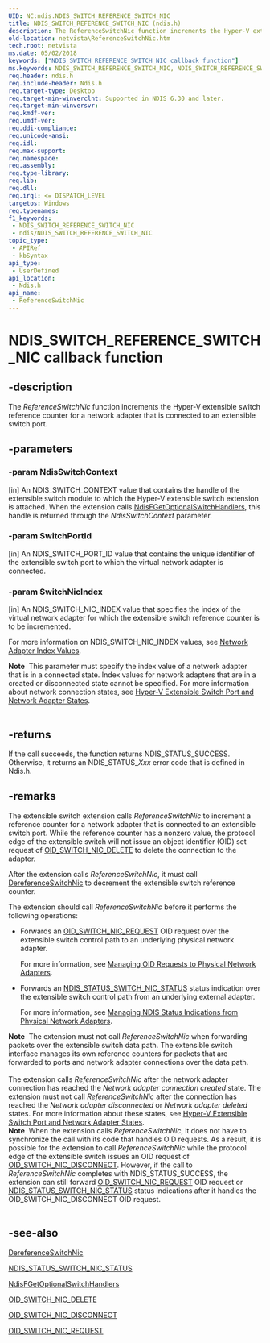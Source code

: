 ```yaml
---
UID: NC:ndis.NDIS_SWITCH_REFERENCE_SWITCH_NIC
title: NDIS_SWITCH_REFERENCE_SWITCH_NIC (ndis.h)
description: The ReferenceSwitchNic function increments the Hyper-V extensible switch reference counter for a network adapter that is connected to an extensible switch port.
old-location: netvista\ReferenceSwitchNic.htm
tech.root: netvista
ms.date: 05/02/2018
keywords: ["NDIS_SWITCH_REFERENCE_SWITCH_NIC callback function"]
ms.keywords: NDIS_SWITCH_REFERENCE_SWITCH_NIC, NDIS_SWITCH_REFERENCE_SWITCH_NIC callback, ReferenceSwitchNic, ReferenceSwitchNic callback function [Network Drivers Starting with Windows Vista], ndis/ReferenceSwitchNic, netvista.ReferenceSwitchNic
req.header: ndis.h
req.include-header: Ndis.h
req.target-type: Desktop
req.target-min-winverclnt: Supported in NDIS 6.30 and later.
req.target-min-winversvr: 
req.kmdf-ver: 
req.umdf-ver: 
req.ddi-compliance: 
req.unicode-ansi: 
req.idl: 
req.max-support: 
req.namespace: 
req.assembly: 
req.type-library: 
req.lib: 
req.dll: 
req.irql: <= DISPATCH_LEVEL
targetos: Windows
req.typenames: 
f1_keywords:
 - NDIS_SWITCH_REFERENCE_SWITCH_NIC
 - ndis/NDIS_SWITCH_REFERENCE_SWITCH_NIC
topic_type:
 - APIRef
 - kbSyntax
api_type:
 - UserDefined
api_location:
 - Ndis.h
api_name:
 - ReferenceSwitchNic
---
```


# NDIS_SWITCH_REFERENCE_SWITCH_NIC callback function


## -description

The <i>ReferenceSwitchNic</i> function increments the Hyper-V extensible switch reference counter for a network adapter that is connected to an extensible switch port.

## -parameters

### -param NdisSwitchContext 

[in]
An NDIS_SWITCH_CONTEXT value that contains the handle of the extensible switch module to which the Hyper-V extensible switch extension is attached. When the  extension calls <a href="/windows-hardware/drivers/ddi/ndis/nf-ndis-ndisfgetoptionalswitchhandlers">NdisFGetOptionalSwitchHandlers</a>,  this handle is returned through the <i>NdisSwitchContext</i> parameter.

### -param SwitchPortId 

[in]
An NDIS_SWITCH_PORT_ID value that contains the unique identifier of the extensible switch port  to which the virtual network adapter is connected.

### -param SwitchNicIndex 

[in]
An NDIS_SWITCH_NIC_INDEX value that specifies the index of the virtual network adapter for which the extensible switch reference counter is to be incremented.

For more information on NDIS_SWITCH_NIC_INDEX values, see <a href="/windows-hardware/drivers/network/network-adapter-index-values">Network Adapter Index Values</a>.

<div class="alert"><b>Note</b>  This parameter must specify the index value of a network adapter that is in a connected state. Index values for network adapters that are in a created or disconnected state cannot be specified. For more information about network connection states, see <a href="/windows-hardware/drivers/network/hyper-v-extensible-switch-port-and-network-adapter-states">Hyper-V Extensible Switch Port and Network Adapter States</a>.</div>
<div> </div>

## -returns

If the call succeeds, the function returns NDIS_STATUS_SUCCESS. Otherwise, it returns an NDIS_STATUS_<i>Xxx</i> error code that is defined in Ndis.h.

## -remarks

The extensible switch extension calls <i>ReferenceSwitchNic</i> to increment a reference counter for a network adapter that is connected to an extensible switch port. While the reference counter has a nonzero value, the protocol edge of the extensible switch will not issue an object identifier (OID) set request of <a href="/windows-hardware/drivers/network/oid-switch-nic-delete">OID_SWITCH_NIC_DELETE</a> to delete the connection to the adapter. 

After the extension calls <i>ReferenceSwitchNic</i>, it must call <a href="/windows-hardware/drivers/ddi/ndis/nc-ndis-ndis_switch_dereference_switch_nic">DereferenceSwitchNic</a> to decrement the extensible switch reference counter. 

The extension  should call <i>ReferenceSwitchNic</i> before it performs the following operations:

<ul>
<li>
Forwards an <a href="/windows-hardware/drivers/network/oid-switch-nic-request">OID_SWITCH_NIC_REQUEST</a> OID request over the extensible switch control path to an underlying physical network adapter. 


For more information, see <a href="/windows-hardware/drivers/network/managing-oid-requests-to-physical-network-adapters">Managing OID Requests to Physical Network Adapters</a>.

</li>
<li>
Forwards an <a href="/windows-hardware/drivers/network/ndis-status-switch-nic-status">NDIS_STATUS_SWITCH_NIC_STATUS</a> status indication over the extensible switch control path from an underlying external adapter.

For more information, see <a href="/windows-hardware/drivers/network/managing-ndis-status-indications-from-physical-network-adapters">Managing NDIS Status Indications from Physical Network Adapters</a>.

</li>
</ul>
<div class="alert"><b>Note</b>  The extension must not call <i>ReferenceSwitchNic</i> when forwarding packets over the extensible switch data path. The extensible switch interface manages its own reference counters for packets that are forwarded to ports and network adapter connections over the data path.</div>
<div> </div>
The extension calls <i>ReferenceSwitchNic</i> after the network adapter connection has reached the <i>Network adapter connection created</i> state. The extension must not call <i>ReferenceSwitchNic</i> after the connection has reached the <i>Network adapter disconnected</i> or <i>Network adapter deleted</i> states. For more information about these states, see <a href="/windows-hardware/drivers/network/hyper-v-extensible-switch-port-and-network-adapter-states">Hyper-V Extensible Switch Port and Network Adapter States</a>.

<div class="alert"><b>Note</b>  When the extension calls <i>ReferenceSwitchNic</i>, it does not have to synchronize the call with its code that handles OID requests. As a result, it is possible for the extension to call <i>ReferenceSwitchNic</i> while the protocol edge of the extensible switch issues an OID request of <a href="/windows-hardware/drivers/network/oid-switch-nic-disconnect">OID_SWITCH_NIC_DISCONNECT</a>. However, if the call to <i>ReferenceSwitchNic</i> completes with NDIS_STATUS_SUCCESS, the extension can still forward <a href="/windows-hardware/drivers/network/oid-switch-nic-request">OID_SWITCH_NIC_REQUEST</a> OID request or <a href="/windows-hardware/drivers/network/ndis-status-switch-nic-status">NDIS_STATUS_SWITCH_NIC_STATUS</a> status indications after it handles the OID_SWITCH_NIC_DISCONNECT OID request.</div>
<div> </div>

## -see-also

<b></b>



<a href="/windows-hardware/drivers/ddi/ndis/nc-ndis-ndis_switch_dereference_switch_nic">DereferenceSwitchNic</a>



<a href="/windows-hardware/drivers/network/ndis-status-switch-nic-status">NDIS_STATUS_SWITCH_NIC_STATUS</a>



<a href="/windows-hardware/drivers/ddi/ndis/nf-ndis-ndisfgetoptionalswitchhandlers">NdisFGetOptionalSwitchHandlers</a>



<a href="/windows-hardware/drivers/network/oid-switch-nic-delete">OID_SWITCH_NIC_DELETE</a>



<a href="/windows-hardware/drivers/network/oid-switch-nic-disconnect">OID_SWITCH_NIC_DISCONNECT</a>



<a href="/windows-hardware/drivers/network/oid-switch-nic-request">OID_SWITCH_NIC_REQUEST</a>
